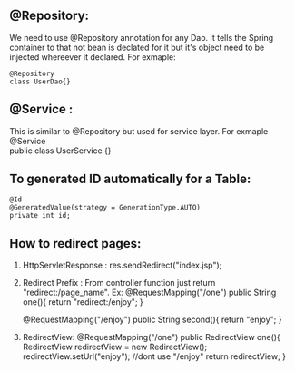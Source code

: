 ## @Repository:

We need to use @Repository annotation for any Dao. It tells the Spring container to that not bean is declated for it but it's object need to be injected whereever it declared. For exmaple:

    @Repository
    class UserDao{}



## @Service : 

This is similar to @Repository but used for service layer. For exmaple
    @Service    
    public class UserService {}


## To generated ID automatically for a Table:

    @Id
    @GeneratedValue(strategy = GenerationType.AUTO)
    private int id;



## How to redirect pages:
1. HttpServletResponse : res.sendRedirect("index.jsp");
2. Redirect Prefix : From controller function just return "redirect:/page_name". Ex:
    @RequestMapping("/one")
    public String one(){
        return "redirect:/enjoy";
    }
    
    @RequestMapping("/enjoy")
    public String second(){
        return "enjoy";
    }

3. RedirectView: 
    @RequestMapping("/one")
    public RedirectView one(){
        RedirectView redirectView = new RedirectView();
        redirectView.setUrl("enjoy");   //dont use "/enjoy"
        return redirectView;
    }
